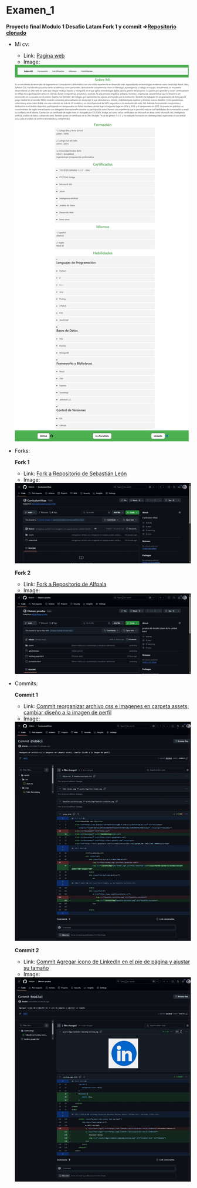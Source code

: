 # Examen_1

  **Proyecto final Modulo 1 Desafio Latam Fork 1 y commit =>[Repositorio clonado](https://github.com/NELSONLUENGAS/Landing-Page_g93)**  

- Mi cv: 
  
  * Link: [Pagina web]()
  * Image:
  <img src="./assets/images/mi-cv.jpeg"/>

- Forks:

  **Fork 1**
  * Link: [Fork a Repositorio de Sebastián León](https://github.com/Matistr/CurriculumVitae)
  * Image:
  <img src="./assets/images/fork-1.png"/>

  **Fork 2**
  * Link: [Fork a Repositorio de Alfpala](https://github.com/Matistr/Dlatam-prueba)
  * Image:
  <img src="./assets/images/fork-2.png"/>

- Commits:
   
   **Commit 1**
  * Link: [Commit reorganizar archivo css e imagenes en carpeta assets; cambiar diseño a la imagen de perfil](https://github.com/Matistr/CurriculumVitae/commit/d5db0c3a5fd9997777c6d2f42207ecb14d780abe)
  * Image:
  <img src="./assets/images/commit-1.jpeg"/>

  **Commit 2**
  * Link: [Commit Agregar ícono de LinkedIn en el pie de página y ajustar su tamaño](https://github.com/Matistr/Dlatam-prueba/commit/9ea67a3a47948b42d81f99e9bd1cbc657e2f8369)
  * Image:
  <img src="./assets/images/commit-2.jpeg"/>